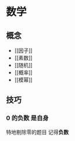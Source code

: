 # 数学

## 概念
 - [[因子]]
 - [[素数]]
 - [[随机]]
 - [[概率]]
 - [[模幂]]

## 技巧
### 0 的负数 是自身 
特地剔除零的题目 记得**负数**
